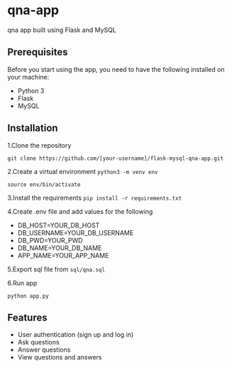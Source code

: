 # qna-app
qna app built using Flask and MySQL


## Prerequisites
Before you start using the app, you need to have the following installed on your machine:

- Python 3
- Flask
- MySQL


## Installation

1.Clone the repository

`git clone https://github.com/[your-username]/flask-mysql-qna-app.git`

2.Create a virtual environment
`python3 -m venv env`

`source env/bin/activate`


3.Install the requirements
`pip install -r requirements.txt`

4.Create .env file and add values for the following

- DB_HOST=YOUR_DB_HOST
- DB_USERNAME=YOUR_DB_USERNAME
- DB_PWD=YOUR_PWD
- DB_NAME=YOUR_DB_NAME
- APP_NAME=YOUR_APP_NAME

5.Export sql file from `sql/qna.sql`


6.Run app

`python app.py`


## Features
- User authentication (sign up and log in)
- Ask questions
- Answer questions
- View questions and answers
